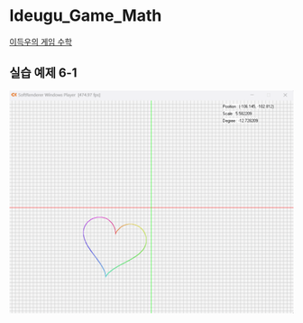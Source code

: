 # Ideugu_Game_Math
[이득우의 게임 수학](https://diesuki4.tistory.com/category/%EA%B2%8C%EC%9E%84%20%EC%88%98%ED%95%99/%EC%9D%B4%EB%93%9D%EC%9A%B0%EC%9D%98%20%EA%B2%8C%EC%9E%84%20%EC%88%98%ED%95%99)

## 실습 예제 6-1
![실습 예제 6-1](https://raw.githubusercontent.com/diesuki4/Ideugu_Game_Math/6-1_%ED%96%89%EB%A0%AC_%EA%B3%B1%EC%85%88%EC%9C%BC%EB%A1%9C_%EC%9D%B4%EB%8F%99_%EA%B5%AC%ED%98%84%ED%95%98%EA%B8%B0/Example.gif)
